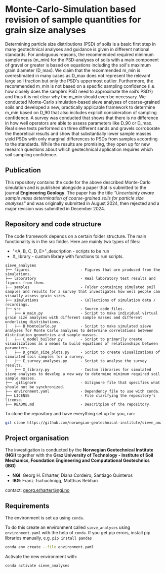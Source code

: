 # Monte-Carlo-Simulation based revision of sample quantities for grain size analyses
Determining particle size distributions (PSD) of soils is a basic first step in many geotechnical analyses and guidance is given in different national standards. For ambiguous reasons, the recommended required minimum sample mass (m_min) for the PSD-analyses of soils with a main component of gravel or greater is based on equations including the soil's maximum grain diameter (D_max). We claim that the recommended m_min is overestimated in many cases as D_max does not represent the relevant large soil fraction but only the PSD's uppermost outlier. Furthermore, the recommended m_min is not based on a specific sampling confidence (i.e. how closely does the sample’s PSD need to approximate the soil’s PSD?) and thus it is not clear why the m_min should even be necessary. We conducted Monte-Carlo simulation-based sieve analyses of coarse-grained soils and developed a new, practically applicable framework to determine m_min based on D_90 that also includes explicit consideration of sampling confidence. A survey was conducted that shows that there is no difference in how well operators are able to assess parameters like D_90 or D_max. Real sieve tests performed on three different sands and gravels corroborate the theoretical results and show that substantially lower sample masses yield PSDs with only marginal differences to PSDs from samples according to the standards. While the results are promising, they open up for new research questions about which geotechnical application requires which soil sampling confidence. 

## Publication
This repository contains the code for the above described Monte-Carlo simulation and is published alongside a paper that is submitted to the journal **Engineering Geology**. The paper has the title *"Uncertainty aware sample mass determination of coarse-grained soils for particle size analyses"* and was originally submitted in August 2024, then rejected and a major revision was submitted in December 2024.

## Repository and code structure

The code framework depends on a certain folder structure. The main functionality is in the src folder. Here are mainly two types of files:

- "<A, B, C, D, E>"_description - scripts to be run
- X_library - custom library with functions to run scripts.

```
sieve_analyses
├── figures                       - Figures that are produced from the simulations.
├── laboratory                    - Real laboratory test results and figures from them.
├── samples                       - Folder containing simulated soil samples and results for a survey that investigates how well people can visually assess grain sizes.
├── simulations                   - Collections of simulation data / recordings.
├── src                           - Source code files.
│   ├── A_main.py                 - Script to make individual virtual grain size analyses with different sample masses and different underlzing distributions.
│   ├── B_MonteCarlo.py           - Script to make simulated sieve analyses for Monte Carlo analyses to determine correlations between distribution geometries and sample masses.
│   ├── C_model_builder.py        - Script to primarily create visualizations as a means to build equations of relationships between parameters.
│   ├── D_grain_size_plots.py     - Script to create visualizations of simulated soil samples for a survey.
│   ├── E_survey_analyses.py      - Script to analyse the survey results.
│   ├── X_library.py              - Custom libraries for simulated sieve analyses to develop a new way to determine minimum required soil sample masses.
├── .gitignore                    - Gitignore file that specifies what should not be synchronized.
├── environment.yaml              - Dependency file to use with conda.
├── LICENSE                       - File clarifying the repository's license.
├── README.md                     - Descritpion of the repository.
```

To clone the repository and have everything set up for you, run:

```bash
git clone https://github.com/norwegian-geotechnical-institute/sieve_analyses.git
```

## Project organisation
The investigation is conducted by the **Norwegian Geotechnical Institute (NGI)** together with the **Graz University of Technology - Institute of Soil Mechanics, Foundation Engineering and Computational Geotechnics (IBG)**
- **NGI**: Georg H. Erharter, Diana Cordeiro, Santiago Quinteros
- **IBG**: Franz Tschuchnigg, Matthias Rebhan

contact: georg.erharter@ngi.no

## Requirements

The environment is set up using `conda`.

To do this create an environment called `sieve_analyses` using `environment.yaml` with the help of `conda`. If you get pip errors, install pip libraries manually, e.g. `pip install pandas`
```bash
conda env create --file environment.yaml
```

Activate the new environment with:

```bash
conda activate sieve_analyses
```
